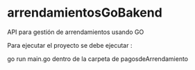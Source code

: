 # arrendamientosGoBakend
API para gestión de arrendamientos usando GO


Para ejecutar el proyecto se debe ejecutar :

go run main.go dentro de la carpeta de pagosdeArrendamiento

